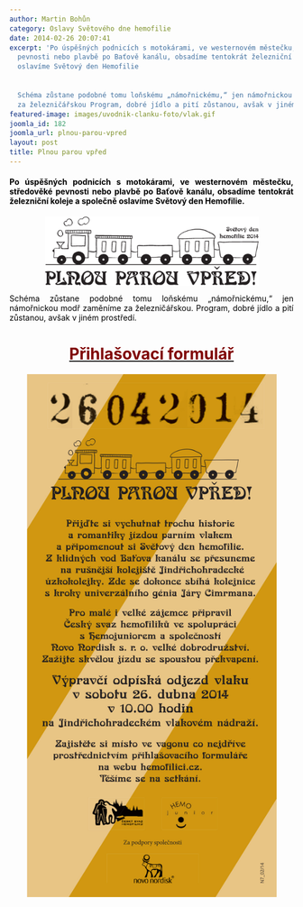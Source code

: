 ```yaml
---
author: Martin Bohůn
category: Oslavy Světového dne hemofilie
date: 2014-02-26 20:07:41
excerpt: 'Po úspěšných podnicích s motokárami, ve westernovém městečku, středověké
  pevnosti nebo plavbě po Baťově kanálu, obsadíme tentokrát železniční koleje a společně
  oslavíme Světový den Hemofilie


  Schéma zůstane podobné tomu loňskému „námořnickému,“ jen námořnickou modř zaměníme
  za železničářskou Program, dobré jídlo a pití zůstanou, avšak v jiném prostředí'
featured-image: images/uvodnik-clanku-foto/vlak.gif
joomla_id: 182
joomla_url: plnou-parou-vpred
layout: post
title: Plnou parou vpřed
---
```


<h4 style="text-align: justify;" dir="ltr"><span style="color: #000000;">Po úspěšných podnicích s motokárami, ve westernovém městečku, středověké pevnosti nebo plavbě po Baťově kanálu, obsadíme tentokrát železniční koleje a společně oslavíme Světový den Hemofilie.</span></h4>
<p dir="ltr"><strong><img src="images/uvodnik-clanku-foto/vlak.gif" border="0" alt="" width="379" height="123" style="display: block; margin-left: auto; margin-right: auto;" /></strong></p>
<p style="text-align: justify;"><span style="color: #000000;">Schéma zůstane podobné tomu loňskému „námořnickému,“ jen námořnickou modř zaměníme za železničářskou. Program, dobré jídlo a pití zůstanou, avšak v jiném prostředí.</span></p>

<h1 style="text-align: center;"><a href="index.php/cs/?option=com_chronoforms&amp;chronoform=Deadline" title="Přihlašovací formulář"><strong><span style="color: #800000;"><span style="color: #800000;">Přihlašovací formulář</span></span></strong></a></h1>
<p><span style="color: #000000;"><img src="images/uvodnik-clanku-foto/uzkokolejka.jpg" border="0" alt="" width="443" height="928" style="display: block; margin-left: auto; margin-right: auto;" /></span></p>